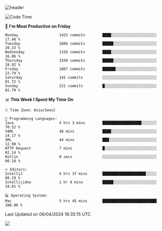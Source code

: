 ![header](https://capsule-render.vercel.app/api?type=Egg&color=timeAuto&height=300&section=header&text=PoPo&fontSize=90&animation=fadeIn)

  <!--START_SECTION:waka-->
![Code Time](http://img.shields.io/badge/Code%20Time-1%2C552%20hrs%2040%20mins-blue)

📅 **I'm Most Productive on Friday** 

```text
Monday                   1432 commits        ████░░░░░░░░░░░░░░░░░░░░░   17.48 % 
Tuesday                  1666 commits        █████░░░░░░░░░░░░░░░░░░░░   20.33 % 
Wednesday                1316 commits        ████░░░░░░░░░░░░░░░░░░░░░   16.06 % 
Thursday                 1550 commits        █████░░░░░░░░░░░░░░░░░░░░   18.92 % 
Friday                   1867 commits        ██████░░░░░░░░░░░░░░░░░░░   22.79 % 
Saturday                 141 commits         ░░░░░░░░░░░░░░░░░░░░░░░░░   01.72 % 
Sunday                   221 commits         █░░░░░░░░░░░░░░░░░░░░░░░░   02.70 % 
```


📊 **This Week I Spent My Time On** 

```text
🕑︎ Time Zone: Asia/Seoul

💬 Programming Languages: 
Java                     4 hrs 3 mins        ██████████████████░░░░░░░   70.52 % 
YAML                     48 mins             ████░░░░░░░░░░░░░░░░░░░░░   14.17 % 
XML                      44 mins             ███░░░░░░░░░░░░░░░░░░░░░░   12.98 % 
HTTP Request             7 mins              █░░░░░░░░░░░░░░░░░░░░░░░░   02.14 % 
Kotlin                   0 secs              ░░░░░░░░░░░░░░░░░░░░░░░░░   00.10 % 

🔥 Editors: 
IntelliJ                 4 hrs 37 mins       ████████████████████░░░░░   80.19 % 
Intellijidea             1 hr 8 mins         █████░░░░░░░░░░░░░░░░░░░░   19.81 % 

💻 Operating System: 
Mac                      5 hrs 45 mins       █████████████████████████   100.00 % 
```


 Last Updated on 06/04/2024 18:35:15 UTC
<!--END_SECTION:waka-->



<img src="https://capsule-render.vercel.app/api?type=Egg&color=timeAuto&height=300&section=footer&text=PoPo&fontSize=90&animation=fadeIn&reversal=true" />
